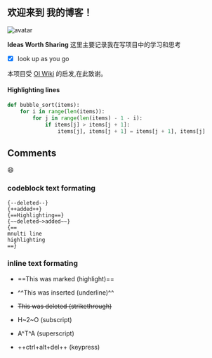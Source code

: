 

## 欢迎来到 **我的博客**！
![avatar](https://raw.githubusercontent.com/gearless-joeeee/yet_another_insigificant.../main/images/avatar.jpg)


**Ideas Worth Sharing** 这里主要记录我在写项目中的学习和思考

- [x] look up as you go

本项目受 [OI Wiki](https://oi-wiki.org) 的启发,在此致谢。
<!-- 
<div align="center">
<a href="https://www.netlify.com/" target="_blank" style="margin-left: 60px;"><img style="height: 40px; " src="images/netlify.png"></a>
</div> -->



#### Highlighting lines

``` py hl_lines="2 3"
def bubble_sort(items):
    for i in range(len(items)):
        for j in range(len(items) - 1 - i):
            if items[j] > items[j + 1]:
                items[j], items[j + 1] = items[j + 1], items[j]
```

## Comments
:smile: 



### codeblock text formating
``` title="formating"
{--deleted--}
{++added++}
{==Highlighting==}
{~~deleted~>added~~} 
{==
mnulti line
highlighting
==}
```
### inline text formating
- ==This was marked (highlight)==

- ^^This was inserted (underline)^^

- ~~This was deleted (strikethrough)~~
- H~2~O (subscript)
- A^T^A (superscript)
- ++ctrl+alt+del++ (keypress)